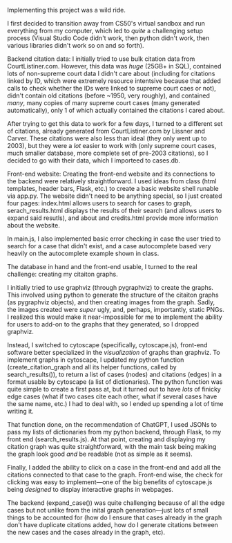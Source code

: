 Implementing this project was a wild ride. 

I first decided to transition away from  CS50's virtual sandbox and run everything from my computer, which led to *quite* a challenging setup process (Visual Studio Code didn't work, then python didn't work, then various libraries didn't work so on and so forth).

Backend citation data:
I initially tried to use bulk citation data from CourtListiner.com. However, this data was *huge* (25GB+ in SQL), contained lots of non-supreme court data I didn't care about (including for citations linked by ID, which were extremely resource intentsive  because that added calls to check whether the IDs were linked to supreme court caes or not), didn't contain old citations (before ~1950, very roughly), and contained *many*, many copies of many supreme court cases (many generated automatically), only 1 of which actually contained the citations I cared about. 

After trying to get this data to work for a few days, I turned to a different set of citations, already generated from CourtListiner.com by Lissner and Carver. These citations were also less than ideal (they only went up to 2003), but they were a *lot* easier to work with (only supreme court cases, much smaller database, more complete set of pre-2003 citations), so I decided to go with their data, which I importeed to cases.db.

Front-end website:
Creating the front-end website and its connections to the backend were relatively straightforward. I used ideas from class (html templates, header bars, Flask, etc.) to create a basic website shell runable via app.py. The website didn't need to be anything special, so I just created four pages: index.html allows users to search for cases to graph, serach_results.html displays the results of their search (and allows users to expand said resutls), and about and credits.html provide more information about the website.

In main.js, I also implemented basic error checking in case the user tried to search for a case that didn't exist, and a case autocomplete based very heavily on the autocomplete example shown in class.

The database in hand and the front-end usable, I turned to the real challenge: creating my citaiton graphs.

I initially tried to use graphviz (through pygraphviz) to create the graphs. This involved using python to generate the structure of the citaiton graphs (as pygraphviz objects), and then creating images from the graph. Sadly, the images created were *super* ugly, and, perhaps, importantly, static PNGs. I realized this would make it near-impossible for me to implement the ability for users to add-on to the graphs that they generated, so I dropped graphviz.

Instead, I switched to cytoscape (specifically, cytoscape.js), front-end software better specialized in the *visualization* of graphs than graphviz. To implement graphs in cytoscape, I updated my python function (create_citation_graph and all its helper functions, called by search_results()), to return a list of cases (nodes) and citations (edges) in a format usable by cytoscape (a list of dictionaries). The python function was quite simple to create a first pass at, but it turned out to have *lots* of finicky edge cases (what if two cases cite each other, what if several cases have the same name, etc.) I had to deal with, so I ended up spending a lot of time writing it.

That function done, on the recommendation of ChatGPT, I used JSONs to pass my lists of dictionaries from my python backend, through Flask, to my front end (search_results.js). At that point, creating and displaying my citation graph was quite straightforward, with the main task being making the graph look good *and* be readable (not as simple as it seems).

Finally, I added the ability to click on a case in the front-end and add all the citations connected to that case to the graph. Front-end wise, the check for clicking was easy to implement—one of the big benefits of cytoscape.js being *designed* to display interactive graphs in webpages.

The backend (expand_case()) was quite challenging because of all the edge cases but not unlike from the inital graph generation—just lots of small things to be accounted for (how do I ensure that cases already in the graph don't have duplicate citations added, how do I generate citations between the new cases and the cases already in the graph, etc).